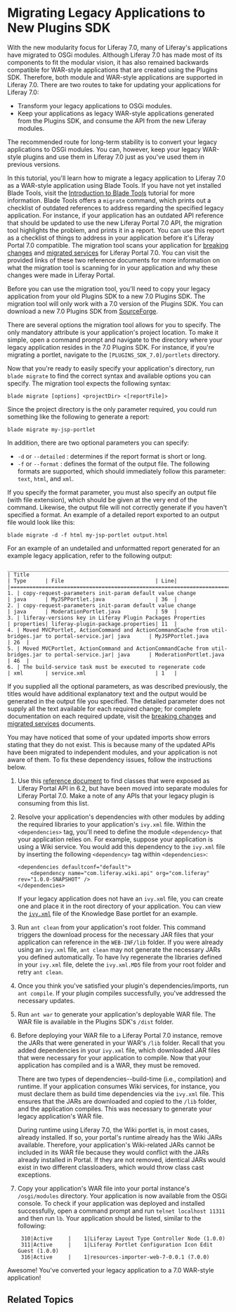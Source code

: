 # Migrating Legacy Applications to New Plugins SDK

With the new modularity focus for Liferay 7.0, many of Liferay's applications
have migrated to OSGi modules. Although Liferay 7.0 has made most of its
components to fit the modular vision, it has also remained backwards compatible
for WAR-style applications that are created using the Plugins SDK. Therefore,
both module and WAR-style applications are supported in Liferay 7.0. There are
two routes to take for updating your applications for Liferay 7.0:

- Transform your legacy applications to OSGi modules.
- Keep your applications as legacy WAR-style applications generated from the
  Plugins SDK, and consume the API from the new Liferay modules.

<!-- To transform your legacy applications to OSGi modules, you can follow the
[tutorial link]() tutorial. This is the recommended way for long-term stability.


Use the text above, when we have a tutorial that shows how to convert legacy
apps to OSGi modules. This will be covered in LRDOCS-1859 -Cody -->

The recommended route for long-term stability is to convert your legacy
applications to OSGi modules. You can, however, keep your legacy WAR-style
plugins and use them in Liferay 7.0 just as you've used them in previous
versions.

In this tutorial, you'll learn how to migrate a legacy application to Liferay
7.0 as a WAR-style application using Blade Tools. If you have not yet installed
Blade Tools, visit the
[Introduction to Blade Tools](/develop/tutorials/-/knowledge_base/7-0/introduction-to-blade-tools)
tutorial for more information. Blade Tools offers a `migrate` command, which
prints out a checklist of outdated references to address regarding the specified
legacy application. For instance, if your application has an outdated API
reference that should be updated to use the new Liferay Portal 7.0 API, the
migration tool highlights the problem, and prints it in a report. You can use
this report as a checklist of things to address in your application before it's
Liferay Portal 7.0 compatible. The migration tool scans your application for
[breaking changes](/develop/reference/-/knowledge_base/7-0/what-are-the-breaking-changes-for-liferay-7-0)
and
[migrated services](/develop/reference/-/knowledge_base/7-0/calling-migrated-services-from-legacy-plugins)
for Liferay Portal 7.0.
You can visit the provided links of these two reference documents for more
information on what the migration tool is scanning for in your application and
why these changes were made in Liferay Portal.

Before you can use the migration tool, you'll need to copy your legacy
application from your old Plugins SDK to a new 7.0 Plugins SDK. The migration
tool will only work with a 7.0 version of the Plugins SDK. You can download a
new 7.0 Plugins SDK from
[SourceForge](http://sourceforge.net/projects/lportal/files/Liferay%20Portal/).

There are several options the migration tool allows for you to specify. The only
mandatory attribute is your application's project location. To make it simple,
open a command prompt and navigate to the directory where your legacy
application resides in the 7.0 Plugins SDK. For instance, if you're migrating a
portlet, navigate to the `[PLUGINS_SDK_7.0]/portlets` directory.

Now that you're ready to easily specify your application's directory, run `blade
migrate` to find the correct syntax and available options you can specify. The
migration tool expects the following syntax:

    blade migrate [options] <projectDir> <[reportFile]>

Since the project directory is the only parameter required, you could run
something like the following to generate a report:

    blade migrate my-jsp-portlet

In addition, there are two optional parameters you can specify:

- `-d` or `--detailed` :  determines if the report format is short or long.
- `-f` or `--format` : defines the format of the output file. The following
formats are supported, which should immediately follow this parameter: `text`,
`html`, and `xml`.

If you specify the format parameter, you must also specify an output file (with
file extension), which should be given at the very end of the command. Likewise,
the output file will not correctly generate if you haven't specified a format.
An example of a detailed report exported to an output file would look like this:

    blade migrate -d -f html my-jsp-portlet output.html

For an example of an undetailed and unformatted report generated for an example
legacy application, refer to the following output:

    _____________________________________________________________________________________________________________________________________________________________
    | Title                                                                                                | Type      | File                             | Line|
    |===========================================================================================================================================================|
    1. | copy-request-parameters init-param default value change                                           | java      | MyJSPPortlet.java                | 36  |
    2. | copy-request-parameters init-param default value change                                           | java      | ModerationPortlet.java           | 59  |
    3. | liferay-versions key in Liferay Plugin Packages Properties                                        | properties| liferay-plugin-package.properties| 11  |
    4. | Moved MVCPortlet, ActionCommand and ActionCommandCache from util-bridges.jar to portal-service.jar| java      | MyJSPPortlet.java                | 26  |
    5. | Moved MVCPortlet, ActionCommand and ActionCommandCache from util-bridges.jar to portal-service.jar| java      | ModerationPortlet.java           | 46  |
    6. | The build-service task must be executed to regenerate code                                        | xml       | service.xml                      | 1   |

If you supplied all the optional parameters, as was described previously, the
titles would have additional explanatory text and the output would be generated
in the output file you specified. The detailed parameter does not supply all the
text available for each required change; for complete documentation on each
required update, visit the
[breaking changes](/develop/reference/-/knowledge_base/7-0/what-are-the-breaking-changes-for-liferay-7-0)
and
[migrated services](/develop/reference/-/knowledge_base/7-0/calling-migrated-services-from-legacy-plugins)
documents.

You may have noticed that some of your updated imports show errors stating that
they do not exist. This is because many of the updated APIs have been migrated
to independent modules, and your application is not aware of them. To fix these
dependency issues, follow the instructions below.

1.  Use this [reference document](/develop/reference/-/knowledge_base/7-0/calling-migrated-services-from-legacy-plugins)
    to find classes that were exposed as Liferay Portal API in 6.2, but have
    been moved into separate modules for Liferay Portal 7.0. Make a note of any
    APIs that your legacy plugin is consuming from this list.

2.  Resolve your application's dependencies with other modules by adding the
    required libraries to your application's `ivy.xml` file. Within the
    `<dependencies>` tag, you'll need to define the module `<dependency>` that
    your application relies on. For example, suppose your application is using a
    Wiki service. You would add this dependency to the `ivy.xml` file by
    inserting the following `<dependency>` tag within `<dependencies>`:

        <dependencies defaultconf="default">
            <dependency name="com.liferay.wiki.api" org="com.liferay" rev="1.0.0-SNAPSHOT" />
        </dependencies>

    If your legacy application does not have an `ivy.xml` file, you can create
    one and place it in the root directory of your application. You can view the
    [`ivy.xml`](https://github.com/liferay/liferay-plugins/blob/master/portlets/knowledge-base-portlet/ivy.xml)
    file of the Knowledge Base portlet for an example.

3.  Run `ant clean` from your application's root folder. This command triggers
    the download process for the necessary JAR files that your application can
    reference in the `WEB-INF/lib` folder. If you were already using an
    `ivy.xml` file, `ant clean` may not generate the necessary JARs you defined
    automatically. To have Ivy regenerate the libraries defined in your
    `ivy.xml` file, delete the `ivy.xml.MD5` file from your root folder and
    retry `ant clean`.

4.  Once you think you've satisfied your plugin's dependencies/imports, run `ant
    compile`. If your plugin compiles successfully, you've addressed the
    necessary updates.

5.  Run `ant war` to generate your application's deployable WAR file. The WAR
    file is available in the Plugins SDK's `/dist` folder.

6.  Before deploying your WAR file to a Liferay Portal 7.0 instance, remove the
    JARs that were generated in your WAR's `/lib` folder. Recall that you added
    dependencies in your `ivy.xml` file, which downloaded JAR files that were
    necessary for your application to compile. Now that your application has
    compiled and is a WAR, they must be removed.

    There are two types of dependencies--build-time (i.e., compilation) and
    runtime. If your application consumes Wiki services, for instance, you must
    declare them as build time dependencies via the `ivy.xml` file. This ensures
    that the JARs are downloaded and copied to the `/lib` folder, and the
    application compiles. This was necessary to generate your legacy
    application's WAR file.

    During runtime using Liferay 7.0, the Wiki portlet is, in most cases,
    already installed. If so, your portal's runtime already has the Wiki JARs
    available. Therefore, your application's Wiki-related JARs cannot be
    included in its WAR file because they would conflict with the JARs already
    installed in Portal. If they are not removed, identical JARs would exist in
    two different classloaders, which would throw class cast exceptions.

7. Copy your application's WAR file into your portal instance's
    `/osgi/modules` directory. Your application is now available from the OSGi
    console. To check if your application was deployed and installed
    successfully, open a command prompt and run `telnet localhost 11311` and
    then run `lb`. Your application should be listed, similar to the following:

        310|Active     |    1|Liferay Layout Type Controller Node (1.0.0)
        311|Active     |    1|Liferay Portlet Configuration Icon Edit Guest (1.0.0)
        316|Active     |    1|resources-importer-web-7-0.0.1 (7.0.0)

<!--

For new modules, it's enough to copy them to the deploy folder, since they are
automatically recognized as OSGi modules. At the current time, the legacy way of
deploying WARs is handled by the old plugin deployment mechanism, which causes
the plugin not to work (i.e. services were not properly resolved). The only way
for the legacy WAR to work is to copy the WAR into the `/osgi/modules` folder.
Check and see if/when deploy folder will support 7.0 WARs. -Cody -->

Awesome! You've converted your legacy application to a 7.0 WAR-style
application!

## Related Topics
